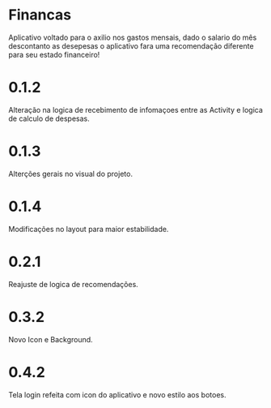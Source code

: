 # Financas
Aplicativo voltado para o axilio nos gastos mensais, dado o salario do mês descontanto as desepesas o aplicativo fara uma recomendação diferente para seu estado financeiro!

# 0.1.2
Alteração na logica de recebimento de infomaçoes entre as Activity e logica de calculo de despesas.

# 0.1.3
Alterções gerais no visual do projeto.

# 0.1.4
Modificações no layout para maior estabilidade.

# 0.2.1
Reajuste de logica de recomendações.

# 0.3.2
Novo Icon e Background.

# 0.4.2
Tela login refeita com icon do aplicativo e novo estilo aos botoes.